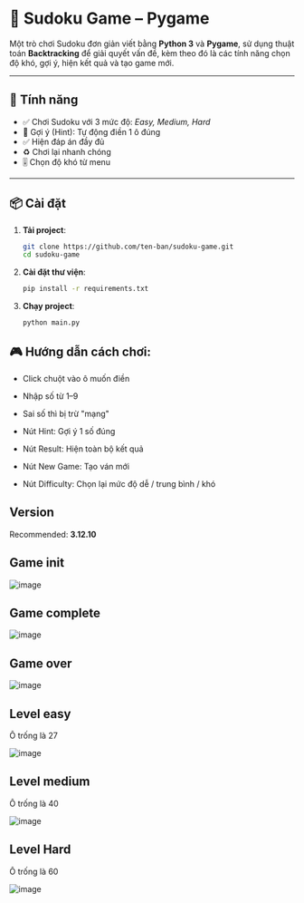 # 🧩 Sudoku Game – Pygame

Một trò chơi Sudoku đơn giản viết bằng **Python 3** và **Pygame**, sử dụng thuật toán **Backtracking** để giải quyết vấn đề, kèm theo đó là các tính năng chọn độ khó, gợi ý, hiện kết quả và tạo game mới.

---

## 🚀 Tính năng

- ✅ Chơi Sudoku với 3 mức độ: *Easy, Medium, Hard*
- 🧠 Gợi ý (Hint): Tự động điền 1 ô đúng
- ✅ Hiện đáp án đầy đủ
- ♻️ Chơi lại nhanh chóng
- 🎚 Chọn độ khó từ menu

---

## 📦 Cài đặt

1. **Tải project**:
   ```bash
   git clone https://github.com/ten-ban/sudoku-game.git
   cd sudoku-game
2. **Cài đặt thư viện**:
   ```bash
   pip install -r requirements.txt
3. **Chạy project**:
   ```bash
   python main.py
   
## 🎮 Hướng dẫn cách chơi:

   - Click chuột vào ô muốn điền
   
   - Nhập số từ 1–9
   
   - Sai số thì bị trừ "mạng"
   
   - Nút Hint: Gợi ý 1 số đúng
   
   - Nút Result: Hiện toàn bộ kết quả
   
   - Nút New Game: Tạo ván mới
   
   - Nút Difficulty: Chọn lại mức độ dễ / trung bình / khó


## Version

Recommended: **3.12.10**

## Game init

![image](https://github.com/user-attachments/assets/ec6a94ea-f105-454d-b26a-8d5c1bda8104)

## Game complete

![image](https://github.com/user-attachments/assets/4801b566-a2cf-4f15-a84a-db51a8dc5f86)

## Game over

![image](https://github.com/user-attachments/assets/bf00490d-1081-45a6-b429-674c97279961)

## Level easy
Ô trống là 27

![image](https://github.com/user-attachments/assets/5dd1addd-8ab6-4215-a435-f655c7956d7f)

## Level medium
Ô trống là 40

![image](https://github.com/user-attachments/assets/afdbff58-65a1-4095-bde7-764ca39c4f31)

## Level Hard
Ô trống là 60

![image](https://github.com/user-attachments/assets/47008c96-49d5-45ad-9f94-fd1bc0b01859)
